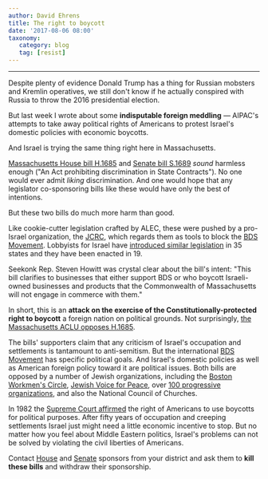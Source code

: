 ```yaml
---
author: David Ehrens
title: The right to boycott
date: '2017-08-06 08:00'
taxonomy:
   category: blog
   tag: [resist]
---
```

---
Despite plenty of evidence Donald Trump has a thing for Russian mobsters and Kremlin operatives, we still don't know if he actually conspired with Russia to throw the 2016 presidential election.

But last week I wrote about some **indisputable foreign meddling** — AIPAC's attempts to take away political rights of Americans to protest Israel's domestic policies with economic boycotts.

And Israel is trying the same thing right here in Massachusetts.

[Massachusetts House bill H.1685](https://malegislature.gov/Bills/190/H1685) and [Senate bill S.1689](https://malegislature.gov/Bills/190/S1689) *sound* harmless enough ("An Act prohibiting discrimination in State Contracts"). No one would ever admit *liking* discrimination. And one would hope that any legislator co-sponsoring bills like these would have only the best of intentions.

But these two bills do much more harm than good.

Like cookie-cutter legislation crafted by ALEC, these were pushed by a pro-Israel organization, the [JCRC](https://www.jcrcboston.org/bds-we-stand-together-against-discrimination/), which regards them as tools to block the [BDS Movement](https://bdsmovement.net/). Lobbyists for Israel have [introduced similar legislation](https://web.archive.org/web/20180810071914/http://www.righttoboycott.org:80/) in 35 states and they have been enacted in 19.

Seekonk Rep. Steven Howitt was crystal clear about the bill's intent: "This bill clarifies to businesses that either support BDS or who boycott Israeli-owned businesses and products that the Commonwealth of Massachusetts will not engage in commerce with them."

In short, this is an **attack on the exercise of the Constitutionally-protected right to boycott** a foreign nation on political grounds. Not surprisingly, [the Massachusetts ACLU opposes H.1685](https://web.archive.org/web/20180130155657/https://aclum.org/wp-content/uploads/2017/02/aclum-statement-on-state-contracts-bill-01-31-2017.pdf).

The bills' supporters claim that any criticism of Israel's occupation and settlements is tantamount to anti-semitism. But the international [BDS Movement](https://bdsmovement.net/what-is-bds) has specific political goals. And Israel's domestic policies as well as American foreign policy toward it are political issues. Both bills are opposed by a number of Jewish organizations, including the [Boston Workmen's Circle](http://www.circleboston.org/takeaction), [Jewish Voice for Peace](http://jvp-boston.org/10-reasons-anti-bds/), over [100 progressive organizations](http://jvp-boston.org/mafreedomtoboycott/), and also the National Council of Churches.

In 1982 the [Supreme Court affirmed](https://www.law.cornell.edu/supremecourt/text/458/886) the right of Americans to use boycotts for political purposes. After fifty years of occupation and creeping settlements Israel just might need a little economic incentive to stop. But no matter how you feel about Middle Eastern politics, Israel's problems can not be solved by violating the civil liberties of Americans.

Contact [House](https://malegislature.gov/Bills/190/H1685/Cosponsor) and [Senate](https://malegislature.gov/Bills/190/S1689/Cosponsor) sponsors from your district and ask them to **kill these bills** and withdraw their sponsorship.

